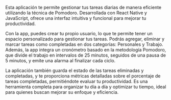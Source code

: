 Esta aplicación te permite gestionar tus tareas diarias de manera eficiente utilizando la técnica de Pomodoro. Desarrollada con React Native y JavaScript, ofrece una interfaz intuitiva y funcional para mejorar tu productividad.

Con la app, puedes crear tu propio usuario, lo que te permite tener un espacio personalizado para gestionar tus tareas. Podrás agregar, eliminar y marcar tareas como completadas en dos categorías: Personales y Trabajo. Además, la app integra un cronómetro basado en la metodología Pomodoro, que divide el trabajo en intervalos de 25 minutos, seguidos de una pausa de 5 minutos, y emite una alarma al finalizar cada ciclo.

La aplicación también guarda el estado de las tareas eliminadas y completadas, y te proporciona métricas detalladas sobre el porcentaje de tareas completadas, permitiéndote evaluar tu productividad. Es una herramienta completa para organizar tu día a día y optimizar tu tiempo, ideal para quienes buscan mejorar su enfoque y eficiencia.



